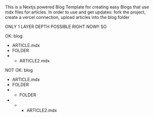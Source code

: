 This is a Nextjs powered Blog Template for creating easy Blogs that use mdx files for articles.
In order to use and get updates: fork the project, create a vercel connection, upload articles into the blog folder 

ONLY 1 LAYER DEPTH POSSIBLE RIGHT NOW!!
SO

OK:
blog
- ARTICLE.mdx
- FOLDER
- - ARTICLE2.mdx

NOT OK:
blog
- ARTICLE.mdx
- FOLDER
- - FOLDER
- - - ARTICLE2.mdx
